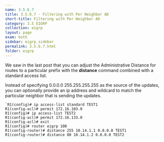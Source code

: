 ```yaml
---
name: 3.5.6.7
title: 3.5.6.7 - Filtering with Per Neighbor AD
short-title: Filtering with Per Neighbor AD
category: 3.5 EIGRP
collection: eigrp
layout: page
exam: both
sidebar: eigrp_sidebar
permalink: 3.5.6.7.html
folder: eigrp
---
```

We saw in the last post that you can adjust the Administrative Distance for routes to a particular prefix with the **distance** command combined with a standard access list.

Instead of specifying 0.0.0.0 255.255.255.255 as the source of the updates, you can optionally provide an ip address and wildcard to match the particular neighbor that is sending the updates.

```
`R1(config)# ip access-list standard TEST1
R1(config-acl)# permit 172.16.103.0
R1(config)# ip access-list TEST2
R1(config-acl)# permit 172.16.133.0
R1(config-acl)# exit
R1(config)# router eigrp 100
R1(config-router)# distance 255 10.14.1.1 0.0.0.0 TEST1
R1(config-router)# distance 80 10.14.1.2 0.0.0.0 TEST2
````